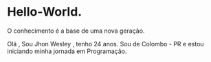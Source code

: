# Hello-World.
O conhecimento é a base de uma nova geração.

Olá , Sou Jhon Wesley , tenho 24 anos.
Sou de Colombo - PR e estou iniciando minha jornada em Programação.
